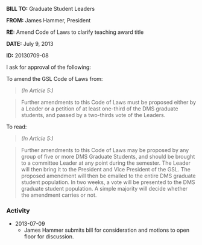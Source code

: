 **BILL TO:** Graduate Student Leaders

**FROM:** James Hammer, President

**RE:** Amend Code of Laws to clarify teaching award title

**DATE:** July 9, 2013

**ID:** 20130709-08

I ask for approval of the following:

To amend the GSL Code of Laws from:

> *(In Article 5:)*

> Further amendments to this Code of Laws must be proposed either by a Leader or a petition
of at least one-third of the DMS graduate students, and passed by a two-thirds vote of the
Leaders.

To read:

> *(In Article 5:)*

> Further amendments to this Code of Laws may be proposed by any group of five or more
DMS Graduate Students, and should be brought to a committee Leader at any point during
the semester. The Leader will then bring it to the President and Vice President of the GSL.
The proposed amendment will then be emailed to the entire DMS graduate student
population. In two weeks, a vote will be presented to the DMS graduate student population.
A simple majority will decide whether the amendment carries or not.

### Activity

* 2013-07-09
    * James Hammer submits bill for consideration and motions to open floor for discussion.